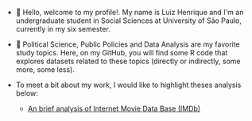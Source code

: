 - 👋 Hello, welcome to my profile!. My name is Luiz Henrique and I'm an undergraduate student in Social Sciences at University of São Paulo, currently in my six semester. 

- 👀 Political Science, Public Policies and Data Analysis are my favorite study topics. Here, on my GitHub, you will find some R code that explores datasets related to these topics (directly or indirectly, some more, some less).

- To meet a bit about my work, I would like to highlight theses analysis below:
  - [An brief analysis of Internet Movie Data Base (IMDb)](https://luizhenriquesb.github.io/explorando-IMDb/) 
<!---
luizhenriquesb/luizhenriquesb is a ✨ special ✨ repository because its `README.md` (this file) appears on your GitHub profile.
You can click the Preview link to take a look at your changes.
--->
